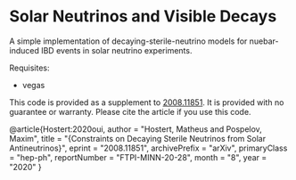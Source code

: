 # Solar Neutrinos and Visible Decays

 A simple implementation of decaying-sterile-neutrino models for nuebar-induced IBD events in solar neutrino experiments. 

 Requisites:
 * vegas

 This code is provided as a supplement to [2008.11851](https://arxiv.org/abs/2008.11851). It is provided with no guarantee or warranty. Please cite the article if you use this code.

 @article{Hostert:2020oui,
    author = "Hostert, Matheus and Pospelov, Maxim",
    title = "{Constraints on Decaying Sterile Neutrinos from Solar Antineutrinos}",
    eprint = "2008.11851",
    archivePrefix = "arXiv",
    primaryClass = "hep-ph",
    reportNumber = "FTPI-MINN-20-28",
    month = "8",
    year = "2020"
   }
